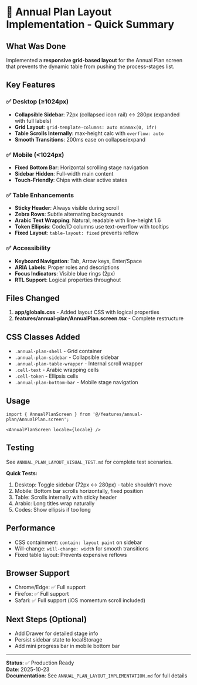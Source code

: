 # 🎯 Annual Plan Layout Implementation - Quick Summary

## What Was Done

Implemented a **responsive grid-based layout** for the Annual Plan screen that prevents the dynamic table from pushing the process-stages list.

## Key Features

### ✅ Desktop (≥1024px)
- **Collapsible Sidebar**: 72px (collapsed icon rail) ↔ 280px (expanded with full labels)
- **Grid Layout**: `grid-template-columns: auto minmax(0, 1fr)`
- **Table Scrolls Internally**: max-height calc with `overflow: auto`
- **Smooth Transitions**: 200ms ease on collapse/expand

### ✅ Mobile (<1024px)
- **Fixed Bottom Bar**: Horizontal scrolling stage navigation
- **Sidebar Hidden**: Full-width main content
- **Touch-Friendly**: Chips with clear active states

### ✅ Table Enhancements
- **Sticky Header**: Always visible during scroll
- **Zebra Rows**: Subtle alternating backgrounds
- **Arabic Text Wrapping**: Natural, readable with line-height 1.6
- **Token Ellipsis**: Code/ID columns use text-overflow with tooltips
- **Fixed Layout**: `table-layout: fixed` prevents reflow

### ✅ Accessibility
- **Keyboard Navigation**: Tab, Arrow keys, Enter/Space
- **ARIA Labels**: Proper roles and descriptions
- **Focus Indicators**: Visible blue rings (2px)
- **RTL Support**: Logical properties throughout

## Files Changed

1. **app/globals.css** - Added layout CSS with logical properties
2. **features/annual-plan/AnnualPlan.screen.tsx** - Complete restructure

## CSS Classes Added

- `.annual-plan-shell` - Grid container
- `.annual-plan-sidebar` - Collapsible sidebar
- `.annual-plan-table-wrapper` - Internal scroll wrapper
- `.cell-text` - Arabic wrapping cells
- `.cell-token` - Ellipsis cells
- `.annual-plan-bottom-bar` - Mobile stage navigation

## Usage

```tsx
import { AnnualPlanScreen } from '@/features/annual-plan/AnnualPlan.screen';

<AnnualPlanScreen locale={locale} />
```

## Testing

See `ANNUAL_PLAN_LAYOUT_VISUAL_TEST.md` for complete test scenarios.

**Quick Tests:**
1. Desktop: Toggle sidebar (72px ↔ 280px) - table shouldn't move
2. Mobile: Bottom bar scrolls horizontally, fixed position
3. Table: Scrolls internally with sticky header
4. Arabic: Long titles wrap naturally
5. Codes: Show ellipsis if too long

## Performance

- CSS containment: `contain: layout paint` on sidebar
- Will-change: `will-change: width` for smooth transitions
- Fixed table layout: Prevents expensive reflows

## Browser Support

- Chrome/Edge: ✅ Full support
- Firefox: ✅ Full support
- Safari: ✅ Full support (iOS momentum scroll included)

## Next Steps (Optional)

- Add Drawer for detailed stage info
- Persist sidebar state to localStorage
- Add mini progress bar in mobile bottom bar

---

**Status**: ✅ Production Ready  
**Date**: 2025-10-23  
**Documentation**: See `ANNUAL_PLAN_LAYOUT_IMPLEMENTATION.md` for full details
